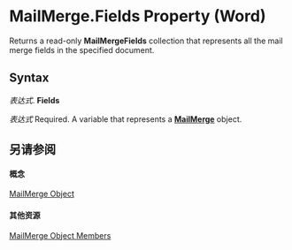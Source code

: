 
# MailMerge.Fields Property (Word)

Returns a read-only  **MailMergeFields** collection that represents all the mail merge fields in the specified document.


## Syntax

 _表达式_. **Fields**

 _表达式_ Required. A variable that represents a **[MailMerge](b228c4d6-9ca7-8795-12f6-d32e62844a83.md)** object.


## 另请参阅


#### 概念


[MailMerge Object](b228c4d6-9ca7-8795-12f6-d32e62844a83.md)
#### 其他资源


[MailMerge Object Members](http://msdn.microsoft.com/library/b4db0f00-0f03-4162-7312-b3aa417bea03%28Office.15%29.aspx)